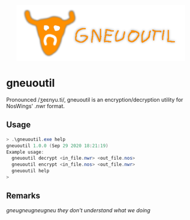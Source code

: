 ﻿<div align="center">
  <img src="/.github/gneuoutil.png?raw=true" alt="mad blowa and gneuoutil logo" title="gneuoutil" height="150" />
</div>

# gneuoutil

Pronounced /ʒeɛnyu.ti/, gneuoutil is an encryption/decryption utility for NosWings' .nwr format.

## Usage

```powershell
> .\gneuoutil.exe help
gneuoutil 1.0.0 (Sep 29 2020 18:21:19)
Example usage:
  gneuoutil decrypt <in_file.nwr> <out_file.nos>
  gneuoutil encrypt <in_file.nos> <out_file.nwr>
  gneuoutil help
> 
```

## Remarks
*gneugneugneugneu they don't understand what we doing*
